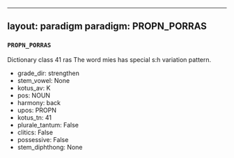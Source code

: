 
---
layout: paradigm
paradigm: PROPN_PORRAS
---
### ` PROPN_PORRAS `

Dictionary class 41 ras The word mies has special s:h variation pattern.
* grade_dir: strengthen
* stem_vowel: None
* kotus_av: K
* pos: NOUN
* harmony: back
* upos: PROPN
* kotus_tn: 41
* plurale_tantum: False
* clitics: False
* possessive: False
* stem_diphthong: None
